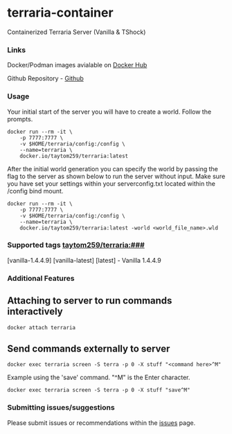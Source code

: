 # terraria-container
Containerized Terraria Server (Vanilla &amp; TShock)

### Links

Docker/Podman images avialable on [Docker Hub](https://hub.docker.com/r/taytom259/terraria)

Github Repository - [Github](https://github.com/taytom258/terraria-container)

### Usage

Your initial start of the server you will have to create a world. Follow the prompts.
```
docker run --rm -it \
    -p 7777:7777 \
    -v $HOME/terraria/config:/config \
    --name=terraria \
    docker.io/taytom259/terraria:latest
```

After the initial world generation you can specify the world by passing the flag to the server as shown below to run the server without input. Make sure you have set your settings within your serverconfig.txt located within the /config bind mount.
```
docker run --rm -it \
    -p 7777:7777 \
    -v $HOME/terraria/config:/config \
    --name=terraria \
    docker.io/taytom259/terraria:latest -world <world_file_name>.wld
```

### Supported tags [taytom259/terraria:###](https://hub.docker.com/r/taytom259/terraria)
[vanilla-1.4.4.9] [vanilla-latest] [latest] - Vanilla 1.4.4.9

### Additional Features

## Attaching to server to run commands interactively
```
docker attach terraria
```
## Send commands externally to server
```
docker exec terraria screen -S terra -p 0 -X stuff "<command here>^M"
```
Example using the 'save' command. "^M" is the Enter character.
```
docker exec terraria screen -S terra -p 0 -X stuff "save^M"
```

### Submitting issues/suggestions
Please submit issues or recommendations within the [issues](https://github.com/taytom258/terraria-container/issues) page.
